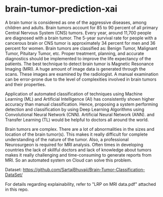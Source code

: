 # brain-tumor-prediction-xai

A brain tumor is considered as one of the aggressive diseases, among children and adults. Brain tumors account for 85 to 90 percent of all primary Central Nervous System (CNS) tumors. Every year, around 11,700 people are diagnosed with a brain tumor. The 5-year survival rate for people with a cancerous brain or CNS tumor is approximately 34 percent for men and 36 percent for women. Brain tumors are classified as: Benign Tumor, Malignant Tumor, Pituitary Tumor, etc. Proper treatment, planning, and accurate diagnostics should be implemented to improve the life expectancy of the patients. The best technique to detect brain tumor is Magnetic Resonance Imaging (MRI). A huge amount of image data is generated through the scans. These images are examined by the radiologist. A manual examination can be error-prone due to the level of complexities involved in brain tumors and their properties.

Application of automated classification of techniques using Machine Learning (ML) and Artificial Intelligence (AI) has consistently shown higher accuracy than manual classification. Hence, proposing a system performing detection and classification by using Deep Learning Algorithms using Convolutional Neural Network (CNN). Artificial Neural Network (ANN). and Transfer Learning (TL) would be helpful to doctors all around the world.

Brain tumors are complex. There are a lot of abnormalities in the sizes and location of the brain tumor(s). This makes it really difficult for complete understanding of the nature of the tumor. Also, a professional Neurosurgeon is required for MRI analysis. Often times in developing countries the lack of skillful doctors and lack of knowledge about tumors makes it really challenging and time-consuming to generate reports from MRI. So an automated system on Cloud can solve this problem.

Dataset: https://github.com/SartajBhuvaji/Brain-Tumor-Classification-DataSet/

For details regarding explainability, refer to "LRP on MRI data.pdf" attached in this repo.
